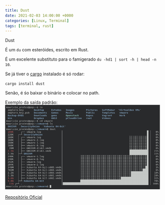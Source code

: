 ```yaml
---
title: Dust
date: 2021-02-03 14:00:00 +0000
categories: [Linux, Terminal]
tags: [terminal, rust]
---
```


Dust

É um `du` com esteróides, escrito em Rust.

É um excelente substituto para o famigerado `du -hd1 | sort -h | head -n 10`.

Se já tiver o [cargo](https://doc.rust-lang.org/cargo/index.html) instalado é só rodar:

`cargo install dust`

Senão, é śo baixar o binário e colocar no path.

Exemplo da saída padrão:
![Dust](/assets/img/dust-example.png)

[Repositório Oficial](https://github.com/bootandy/dust)
